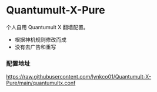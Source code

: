 # Quantumult-X-Pure
个人自用 Quantumult X 翻墙配置。
  - 根据神机规则修改而成
  - 没有去广告和重写  
### 配置地址
https://raw.githubusercontent.com/lynkco01/Quantumult-X-Pure/main/quantumultx.conf
